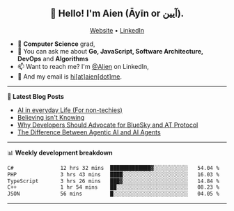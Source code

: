 <h2 align="center">👋 Hello! I'm Aien (Āyīn or آیین).</h2>
<p align="center">
  <a href="https://www.aien.me">Website</a> •
  <a href="https://www.linkedin.com/in/aiensaidi/">LinkedIn</a>
</p>


- 🌱 **Computer Science** grad,
- 💬 You can ask me about **Go, JavaScript, Software Architecture, DevOps** and **Algorithms**
- 📫 Want to reach me? I'm [@Alien](https://www.linkedin.com/in/aiensaidi/) on LinkedIn,
- 📧 And my email is [hi[at]aien[dot]me](mailto:hi@aien.me).

-------

**📝 Latest Blog Posts**

<!-- BLOG-POST-LIST:START -->
- [AI in everyday Life (For non-techies)](https://aien.me/ai-in-everyday-life-for-non-techies/)
- [Believing isn't Knowing](https://aien.me/believing-isnt-knowing/)
- [Why Developers Should Advocate for BlueSky and AT Protocol](https://aien.me/why-developers-should-advocate-for-bluesky-and-at-protocol/)
- [The Difference Between Agentic AI and AI Agents](https://aien.me/the-difference-between-agentic-ai-and-ai-agents/)
<!-- BLOG-POST-LIST:END -->

-------

📊 **Weekly development breakdown**
<!--START_SECTION:waka-->

```txt
C#               12 hrs 32 mins  █████████████▓░░░░░░░░░░░   54.04 %
PHP              3 hrs 43 mins   ████░░░░░░░░░░░░░░░░░░░░░   16.03 %
TypeScript       3 hrs 26 mins   ███▓░░░░░░░░░░░░░░░░░░░░░   14.84 %
C++              1 hr 54 mins    ██░░░░░░░░░░░░░░░░░░░░░░░   08.23 %
JSON             56 mins         █░░░░░░░░░░░░░░░░░░░░░░░░   04.05 %
```

<!--END_SECTION:waka-->

-------

